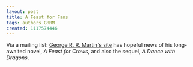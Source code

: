 ```yaml
---
layout: post
title: A Feast for Fans
tags: authors GRRM
created: 1117574446
---
```

Via a mailing list:  [George R. R. Martin's site](http://www.georgerrmartin.com/done.html) has hopeful news of his long-awaited novel, _A Feast for Crows_, and also the sequel, _A Dance with Dragons_.
